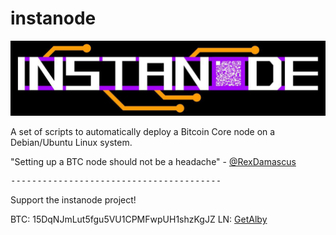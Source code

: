 # instanode

<img src="usr/img/instanodebanner1.jpg"></img>

A set of scripts to automatically deploy a Bitcoin Core node on a Debian/Ubuntu Linux system.

"Setting up a BTC node should not be a headache" - <a href="https://snort.social/p/npub12rzunrxvx89f78h4df284lzvkjqetljkq0200p62ygwmjevx0j8qhehrv9">@RexDamascus</a>

<pre>----------------------------------------</pre>

Support the instanode project!

BTC: 15DqNJmLut5fgu5VU1CPMFwpUH1shzKgJZ
LN: <a href="https://getalby.com/p/shinoafores">GetAlby</a>
